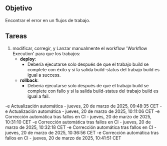 ## Objetivo

Encontrar el error en un flujos de trabajo.

## Tareas

1. modificar, corregir, y Lanzar manualmente el workflow 'Workflow Execution' para que los trabajos:
     - **deploy**:       
       - Debería ejecutarse solo después de que el trabajo build se complete con éxito y si la salida build-status del trabajo build es igual a success.
     - **rollback**:       
       - Debería ejecutarse solo después de que el trabajo build se complete con fallo y si la salida build-status del trabajo build es igual a fail.
         

-e 
Actualización automática - jueves, 20 de marzo de 2025, 09:48:35 CET
-e 
Actualización automática - jueves, 20 de marzo de 2025, 10:11:06 CET
-e 
Corrección automática tras fallos en CI - jueves, 20 de marzo de 2025, 10:31:10 CET
-e 
Corrección automática tras fallos en CI - jueves, 20 de marzo de 2025, 10:32:18 CET
-e 
Corrección automática tras fallos en CI - jueves, 20 de marzo de 2025, 10:36:56 CET
-e 
Corrección automática tras fallos en CI - jueves, 20 de marzo de 2025, 10:41:51 CET

